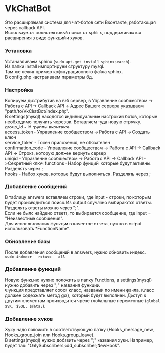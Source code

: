 # VkChatBot

Это расширяемая система для чат-ботов сети Вконтакте, работающая через callback API.   
Используется полнотектовый поиск от sphinx, поддерживаются расширения в виде функций и хуков.

### Установка
Устанавливаем sphinx (```sudo apt-get install sphinxsearch```).  
Из папки install импортируем структуру mysql.  
Там же лежит пример кофигурационного файла sphinx.  
В config.php настраиваем параметры бд.

### Настройка
Копируем дистрибутив на веб сервер, в Управление сообществом -> Работа с API -> Callback API -> Адрес Вашего сервера 
указываем "path/to/VkChatBot/index.php".  
В settings(mysql) находятся индивидуальные настрокий ботов, которые необходимо получить через вк.
Вставляем туда новую строчку.  
group_id - Id группы вконтакте  
access_token  - Управление сообществом -> Работа с API -> Создать ключ   
service_token  - Токен приложения, не обязателен  
confirmation_code - Управление сообществом -> Работа с API -> Callback API -> Строка, которую должен вернуть сервер    
uniqid - Управление сообществом -> Работа с API -> Callback API ->Секретный ключ
functions - Набор фунций, которые будут активны. Разделять через ;  
hooks - Набор хуков, которые будут выполняться. Разделять через ;  

### Добавление сообщений
В таблицу answers вставляем строки, где input - строки, по которым будет производиться поиск.
Из output случайно выбираются ответы. Разделять ответы можно через ";".  
Если не было найдено ответа, то выбирается сообщение, где input = "Неизвестные сообщения".  
Для исполльзования функции в качестве ответа, нужно в output использовать *FunctionName\*.

### Обновление базы
После добавления сообщений в answers, нужно обновить индекс.  
```sudo indexer --rotate --all```

### Добавление функций
Новую функцию нужно положить в папку Functions, в settings(mysql) нужно добавить через ";" названия функции.  
Функция представляет собой класс, названый по имени файла. Класс должен содержать метод go(), который будет выполнен.
Доступ к другим элементам производится чрезе глобальные переменные (```global $VK, $SQL, $data;```).

### Добавление хуков
Хуку надо положить в соответствующую папку (Hooks_message_new, Hooks_group_join или  Hooks_group_leave).  
В settings(mysql) нужно добавить через ";" названия хуки. Например, будет так: "OnlySubscribers;add_subscriber;NewHook". 